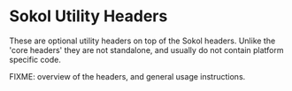 # Sokol Utility Headers

These are optional utility headers on top of the Sokol headers. Unlike the
'core headers' they are not standalone, and usually do not contain
platform specific code.

FIXME: overview of the headers, and general usage instructions.
